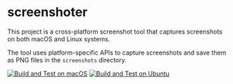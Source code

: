 # screenshoter
This project is a cross-platform screenshot tool that captures screenshots on both macOS and Linux systems.

The tool uses platform-specific APIs to capture screenshots and save them as PNG files in the `screenshots` directory.

[![Build and Test on macOS](https://github.com/harou24/screenshoter/actions/workflows/build-macos.yml/badge.svg)](https://github.com/harou24/screenshoter/actions/workflows/build-macos.yml)
[![Build and Test on Ubuntu](https://github.com/harou24/screenshoter/actions/workflows/build-ubuntu.yml/badge.svg)](https://github.com/harou24/screenshoter/actions/workflows/build-ubuntu.yml)
